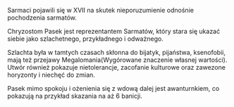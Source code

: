 
Sarmaci pojawili się w XVII na skutek nieporuzumienie odnośnie pochodzenia sarmatów.

Chryzostom Pasek jest reprezentantem Sarmatów, który stara się ukazać siebie jako szlachetnego, przykładnego i odważnego.

Szlachta była w tamtych czasach skłonna do bijatyk, pijaństwa, ksenofobii, mają też przejawy Megalomania(Wygórowane znaczenie własnej wartości). Utwór również pokazuje nietolerancje, zacofanie kulturowe oraz zawezone horyzonty i niechęć do zmian. 

Pasek mimo spokoju i ożenienia się z wdową dalej jest awanturnkiem, co pokazują na przykład skazania na aż 6 banicji.









